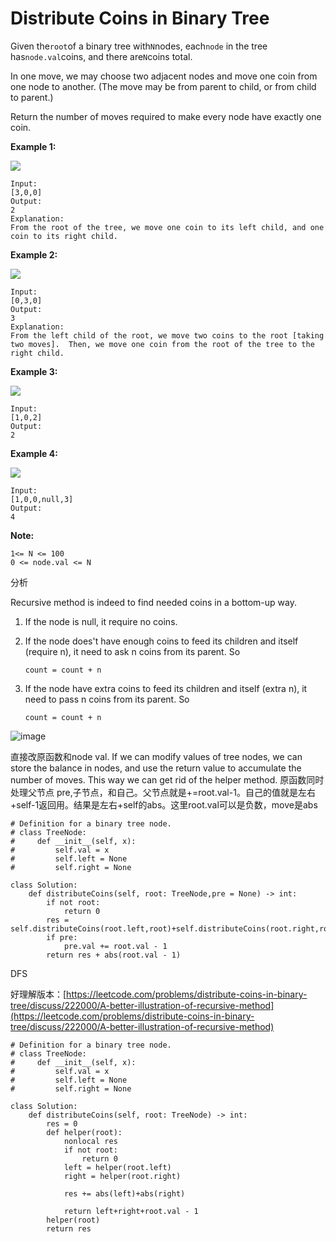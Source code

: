 # Distribute Coins in Binary Tree

Given the`root`of a binary tree with`N`nodes, each`node` in the tree has`node.val`coins, and there are`N`coins total.

In one move, we may choose two adjacent nodes and move one coin from one node to another. \(The move may be from parent to child, or from child to parent.\)

Return the number of moves required to make every node have exactly one coin.

**Example 1:**

![](https://assets.leetcode.com/uploads/2019/01/18/tree1.png)

```text
Input: 
[3,0,0]
Output: 
2
Explanation: 
From the root of the tree, we move one coin to its left child, and one coin to its right child.
```

**Example 2:**

![](https://assets.leetcode.com/uploads/2019/01/18/tree2.png)

```text
Input: 
[0,3,0]
Output: 
3
Explanation: 
From the left child of the root, we move two coins to the root [taking two moves].  Then, we move one coin from the root of the tree to the right child.
```

**Example 3:**

![](https://assets.leetcode.com/uploads/2019/01/18/tree3.png)

```text
Input: 
[1,0,2]
Output: 
2
```

**Example 4:**

![](https://assets.leetcode.com/uploads/2019/01/18/tree4.png)

```text
Input: 
[1,0,0,null,3]
Output: 
4
```

**Note:**

```text
1<= N <= 100
0 <= node.val <= N
```

分析

Recursive method is indeed to find needed coins in a bottom-up way.

1. If the node is null, it require no coins.
2. If the node does't have enough coins to feed its children and itself \(require n\), it need to ask n coins from its parent. So

   `count = count + n`

3. If the node have extra coins to feed its children and itself \(extra n\), it need to pass n coins from its parent. So

   `count = count + n`

![image](https://assets.leetcode.com/users/votrubac/image_1548011422.png)

直接改原函数和node val. If we can modify values of tree nodes, we can store the balance in nodes, and use the return value to accumulate the number of moves. This way we can get rid of the helper method. 原函数同时处理父节点 pre,子节点，和自己。父节点就是+=root.val-1。自己的值就是左右+self-1返回用。结果是左右+self的abs。这里root.val可以是负数，move是abs

```text
# Definition for a binary tree node.
# class TreeNode:
#     def __init__(self, x):
#         self.val = x
#         self.left = None
#         self.right = None

class Solution:
    def distributeCoins(self, root: TreeNode,pre = None) -> int:
        if not root:
            return 0
        res = self.distributeCoins(root.left,root)+self.distributeCoins(root.right,root)
        if pre:
            pre.val += root.val - 1
        return res + abs(root.val - 1)
```

DFS

好理解版本：[https://leetcode.com/problems/distribute-coins-in-binary-tree/discuss/222000/A-better-illustration-of-recursive-method](https://leetcode.com/problems/distribute-coins-in-binary-tree/discuss/222000/A-better-illustration-of-recursive-method)

```text
# Definition for a binary tree node.
# class TreeNode:
#     def __init__(self, x):
#         self.val = x
#         self.left = None
#         self.right = None

class Solution:
    def distributeCoins(self, root: TreeNode) -> int:
        res = 0
        def helper(root):
            nonlocal res
            if not root:
                return 0
            left = helper(root.left)
            right = helper(root.right)            

            res += abs(left)+abs(right)

            return left+right+root.val - 1
        helper(root)
        return res
```

